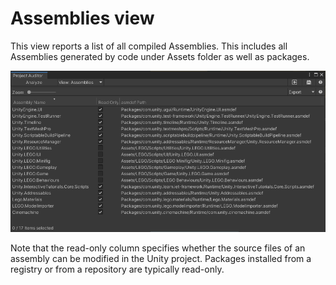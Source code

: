 <a name="Assemblies"></a>
# Assemblies view
This view reports a list of all compiled Assemblies. This includes all Assemblies generated by code under Assets folder as well as packages. 

<img src="images/assemblies.png">

Note that the read-only column specifies whether the source files of an assembly can be modified in the Unity project. Packages installed from a registry or from a repository are typically read-only.
